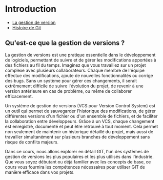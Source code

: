 # Introduction

* [La gestion de version](https://git-scm.com/book/fr/v2/D%C3%A9marrage-rapide-%C3%80-propos-de-la-gestion-de-version)
* [Histoire de Git](https://git-scm.com/book/fr/v2/D%C3%A9marrage-rapide-Une-rapide-histoire-de-Git)

## Qu'est-ce que la gestion de versions ?

La gestion de versions est une pratique essentielle dans le développement de logiciels, permettant de suivre et de gérer les modifications apportées à des fichiers au fil du temps. Imaginez que vous travaillez sur un projet complexe avec plusieurs collaborateurs. Chaque membre de l'équipe effectue des modifications, ajoute de nouvelles fonctionnalités ou corrige des bugs. Sans un système pour gérer ces changements, il serait extrêmement difficile de suivre l'évolution du projet, de revenir à une version antérieure en cas de problème, ou même de collaborer efficacement.

Un système de gestion de versions (VCS pour Version Control System) est un outil qui permet de sauvegarder l'historique des modifications, de gérer différentes versions d'un fichier ou d'un ensemble de fichiers, et de faciliter la collaboration entre développeurs. Grâce à un VCS, chaque changement est enregistré, documenté et peut être retrouvé à tout moment. Cela permet non seulement de maintenir un historique détaillé du projet, mais aussi de travailler simultanément sur plusieurs branches de développement sans risque de conflits majeurs.

Dans ce cours, nous allons explorer en détail GIT, l'un des systèmes de gestion de versions les plus populaires et les plus utilisés dans l'industrie. Que vous soyez débutant ou déjà familier avec les concepts de base, ce cours vous fournira les compétences nécessaires pour utiliser GIT de manière efficace dans vos projets.